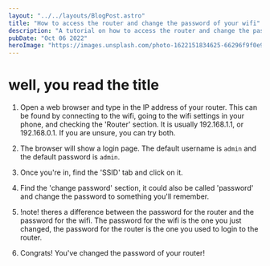 ```yaml
---
layout: "../../layouts/BlogPost.astro"
title: "How to access the router and change the password of your wifi"
description: "A tutorial on how to access the router and change the password of your wifi"
pubDate: "Oct 06 2022"
heroImage: "https://images.unsplash.com/photo-1622151834625-66296f9f0e96?ixlib=rb-1.2.1&ixid=MnwxMjA3fDB8MHxwaG90by1wYWdlfHx8fGVufDB8fHx8&auto=format&fit=crop&w=2300&q=80"
---
```


# well, you read the title
 1. Open a web browser and type in the IP address of your router. This can be found by connecting to the wifi, going to the wifi settings in your phone, and checking the 'Router' section. It is usually 192.168.1.1, or 192.168.0.1. If you are unsure, you can try both.


 2. The browser will show a login page. The default username is `admin` and the default password is `admin`.
 3. Once you're in, find the 'SSID' tab and click on it.
 4. Find the 'change password' section, it could also be called 'password' and change the password to something you'll remember.
 5. !note! theres a difference between the password for the router and the password for the wifi. The password for the wifi is the one you just changed, the password for the router is the one you used to login to the router.
 6. Congrats! You've changed the password of your router!